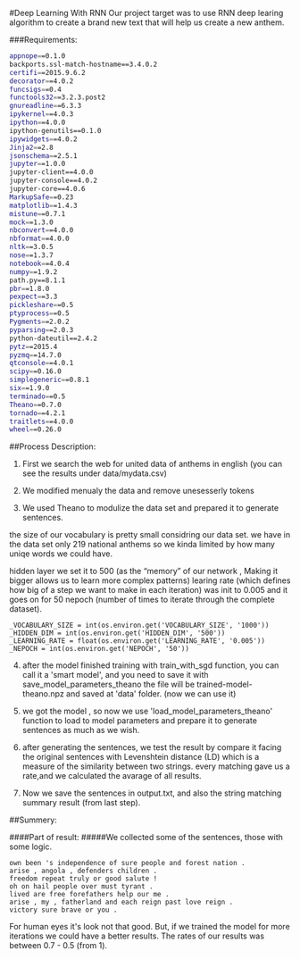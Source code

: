 #Deep Learning With RNN
Our project target was to use RNN deep learing algorithm to create a brand new text that will help us create a new anthem.

###Requirements:
```bash
appnope==0.1.0
backports.ssl-match-hostname==3.4.0.2
certifi==2015.9.6.2
decorator==4.0.2
funcsigs==0.4
functools32==3.2.3.post2
gnureadline==6.3.3
ipykernel==4.0.3
ipython==4.0.0
ipython-genutils==0.1.0
ipywidgets==4.0.2
Jinja2==2.8
jsonschema==2.5.1
jupyter==1.0.0
jupyter-client==4.0.0
jupyter-console==4.0.2
jupyter-core==4.0.6
MarkupSafe==0.23
matplotlib==1.4.3
mistune==0.7.1
mock==1.3.0
nbconvert==4.0.0
nbformat==4.0.0
nltk==3.0.5
nose==1.3.7
notebook==4.0.4
numpy==1.9.2
path.py==8.1.1
pbr==1.8.0
pexpect==3.3
pickleshare==0.5
ptyprocess==0.5
Pygments==2.0.2
pyparsing==2.0.3
python-dateutil==2.4.2
pytz==2015.4
pyzmq==14.7.0
qtconsole==4.0.1
scipy==0.16.0
simplegeneric==0.8.1
six==1.9.0
terminado==0.5
Theano==0.7.0
tornado==4.2.1
traitlets==4.0.0
wheel==0.26.0
```

##Process Description:

1) First we search the web for united data of anthems in english (you can see the results under data/mydata.csv)

2) We modified menualy the data and remove unesesserly tokens

3) We used Theano to modulize the data set and prepared it to generate sentences.

the size of our vocabulary is pretty small considring our data set. we have in the data set only 219 national anthems so we kinda limited by how many uniqe words we could have.

hidden layer we set it to 500 (as the “memory” of our network , Making it bigger allows us to learn more complex patterns)
learing rate (which defines how big of a step we want to make in each iteration) was init to 0.005 and it goes on for 50 nepoch (number of times to iterate through the complete dataset).
```
_VOCABULARY_SIZE = int(os.environ.get('VOCABULARY_SIZE', '1000'))
_HIDDEN_DIM = int(os.environ.get('HIDDEN_DIM', '500')) 
_LEARNING_RATE = float(os.environ.get('LEARNING_RATE', '0.005'))
_NEPOCH = int(os.environ.get('NEPOCH', '50'))
```

4) after the model finished training with train_with_sgd function, you can call it a 'smart model', and you need to save it with save_model_parameters_theano the file will be trained-model-theano.npz and saved at 'data' folder. (now we can use it)

5) we got the model , so now we use 'load_model_parameters_theano' function to load to model parameters and prepare it to generate sentences as much as we wish.

6) after generating the sentences, we test the result by compare it facing the original sentences with 
Levenshtein distance (LD) which is a measure of the similarity between two strings.
every matching gave us a rate,and we calculated the avarage of all results.

7) Now we save the sentences in output.txt, and also the string matching summary result (from last step).


##Summery:

####Part of result:
#####We collected some of the sentences, those with some logic. 

```
own been 's independence of sure people and forest nation . 
arise , angola , defenders children . 
freedom repeat truly or good salute ! 
oh on hail people over must tyrant . 
lived are free forefathers help our me . 
arise , my , fatherland and each reign past love reign . 
victory sure brave or you . 
```

For human eyes it's look not that good. But, if we trained the model for more iterations we could have a better results. 
The rates of our results was between 0.7 - 0.5 (from 1). 
